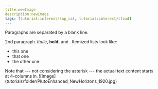 ```yaml
---
title:newImage
description:newImage
tags: [tutorial:interest/sap_cal, tutorial:interest/cloud]
---
```


Paragraphs are separated by a blank line.

2nd paragraph. *Italic*, **bold**, and . Itemized lists
look like:

  * this one
  * that one
  * the other one

Note that --- not considering the asterisk --- the actual text
content starts at 4-columns in.
![Image] (tutorials/folder/PlutoEnhanced_NewHorizons_1920.jpg)
